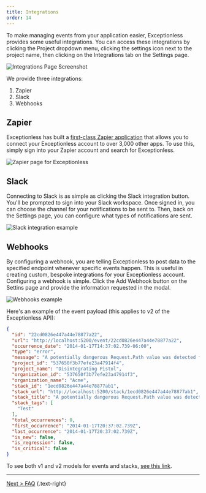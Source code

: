 ```yaml
---
title: Integrations
order: 14
---
```


To make managing events from your application easier, Exceptionless provides some useful integrations. You can access these integrations by clicking the Project dropdown menu, clicking the settings icon next to the project name, then clicking on the Integrations tab on the Settings page.

![Integrations Page Screenshot](./img/integrations.png)

We provide three integrations:

1. Zapier
2. Slack
3. Webhooks

## Zapier

Exceptionless has built a [first-class Zapier application](https://zapier.com/apps/exceptionless/integrations) that allows you to connect your Exceptionless account to over 3,000 other apps. To use this, simply sign into your Zapier account and search for Exceptionless.

![Zapier page for Exceptionless](./img/exceptionless_zapier.png)

## Slack

Connecting to Slack is as simple as clicking the Slack integration button. You'll be prompted to sign into your Slack workspace. Once signed in, you can choose the channel for your notifications to be sent to. Then, back on the Settings page, you can configure what types of notifications are sent.

![Slack integration example](./img/exceptionless-slack-settings.png)

## Webhooks

By configuring a webhook, you are telling Exceptionless to post data to the specified endpoint whenever specific events happen. This is useful in creating custom, bespoke integrations for your Exceptionless account. Configuring a webhook is simple. Click the Add Webhook button on the Settins page and provide the information requested in the modal.

![Webhooks example](./img/exceptionless_webhooks.png)

Here's an example of the event payload (this applies to v2 of the Exceptionless API):

```json
{
  "id": "22cd0826e447a44e78877a22",
  "url": "http://localhost:5200/event/22cd0826e447a44e78877a22",
  "occurrence_date": "2014-01-17T14:37:02.739-06:00",
  "type": "error",
  "message": "A potentially dangerous Request.Path value was detected from the client (&).",
  "project_id": "537650f3b77efe23a47914f4",
  "project_name": "Disintegrating Pistol",
  "organization_id": "537650f3b77efe23a47914f3",
  "organization_name": "Acme",
  "stack_id": "1ecd0826e447a44e78877ab1",
  "stack_url": "http://localhost:5200/stack/1ecd0826e447a44e78877ab1",
  "stack_title": "A potentially dangerous Request.Path value was detected from the client (&).",
  "stack_tags": [
    "Test"
  ],
  "total_occurrences": 0,
  "first_occurrence": "2014-01-17T20:37:02.739Z",
  "last_occurrence": "2014-01-17T20:37:02.739Z",
  "is_new": false,
  "is_regression": false,
  "is_critical": false
}
```

To see both v1 and v2 models for events and stacks, [see this link](https://github.com/exceptionless/Exceptionless/tree/master/tests/Exceptionless.Tests/Plugins/WebHookData).

---

[Next > FAQ](FAQ.md) {.text-right}
